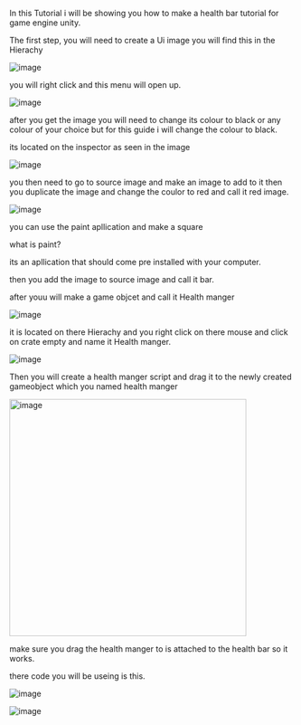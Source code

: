 In this Tutorial i will be showing you how to make a health bar tutorial for game engine unity.

The first step, you will need to create a Ui image  you will find this in the Hierachy 

![image](https://github.com/user-attachments/assets/73b7b8e5-86b1-43c2-bab5-92111220b44c)


you will right click and this menu will open up.

![image](https://github.com/user-attachments/assets/9d4d08b6-bd74-41a6-ba7a-c1b872f0f03e)

 
 after you get the image you will need to change its colour to black or any colour of your choice but for this guide i will change the colour to black.


its located on the inspector as seen in the image 


![image](https://github.com/user-attachments/assets/bb50bffe-f574-4fa7-ba9a-f02ff6e233c7)


you then need to go to source image  and make an image to add to it
then you duplicate the image and change the coulor to red and call it red image.

![image](https://github.com/user-attachments/assets/aeb880b1-0be5-43b3-998c-7c64cfad3e8f)

you can use the paint apllication  and make a square 

what is paint?

its an apllication that should come pre installed with your computer.

then you add the image to source image and call it bar.

after youu will make a game objcet and call it Health manger 

![image](https://github.com/user-attachments/assets/008830a4-b0bb-43b0-9493-de7875db97f5)

it is located on there Hierachy  and you right click on there mouse and  click on crate empty and name it Health manger.

![image](https://github.com/user-attachments/assets/d5f5c6f9-0eff-4c83-b296-c3d42fc211d0)

Then you will create a health manger script and drag it to the newly created gameobject which you named health manger



<img width="419" alt="image" src="https://github.com/user-attachments/assets/2f7c0568-f72d-47ad-989a-ff14cd4a480d">

make sure you drag the health manger to is attached to the health bar so it works.

there code you will be useing is this.

![image](https://github.com/user-attachments/assets/8604952f-92b8-403e-9852-0faabed0c319)

![image](https://github.com/user-attachments/assets/607add46-7b6e-4df1-afdf-45701b871202)









